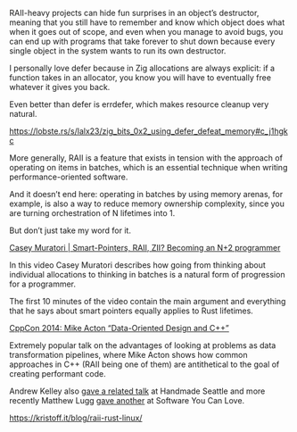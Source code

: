 RAII-heavy projects can hide fun surprises in an object’s destructor, meaning that you still have to remember and know which object does what when it goes out of scope, and even when you manage to avoid bugs, you can end up with programs that take forever to shut down because every single object in the system wants to run its own destructor.

I personally love defer because in Zig allocations are always explicit: if a function takes in an allocator, you know you will have to eventually free whatever it gives you back.

Even better than defer is errdefer, which makes resource cleanup very natural.

https://lobste.rs/s/lalx23/zig_bits_0x2_using_defer_defeat_memory#c_j1hgkc

More generally, RAII is a feature that exists in tension with the approach of operating on items in batches, which is an essential technique when writing performance-oriented software.

And it doesn’t end here: operating in batches by using memory arenas, for example, is also a way to reduce memory ownership complexity, since you are turning orchestration of N lifetimes into 1.

But don’t just take my word for it.

[Casey Muratori | Smart-Pointers, RAII, ZII? Becoming an N+2 programmer](https://www.youtube.com/watch?v=xt1KNDmOYqA)

In this video Casey Muratori describes how going from thinking about individual allocations to thinking in batches is a natural form of progression for a programmer.

The first 10 minutes of the video contain the main argument and everything that he says about smart pointers equally applies to Rust lifetimes.

[CppCon 2014: Mike Acton “Data-Oriented Design and C++”](https://www.youtube.com/watch?v=rX0ItVEVjHc)

Extremely popular talk on the advantages of looking at problems as data transformation pipelines, where Mike Acton shows how common approaches in C++ (RAII being one of them) are antithetical to the goal of creating performant code.

Andrew Kelley also [gave a related talk](https://www.youtube.com/watch?v=IroPQ150F6c) at Handmade Seattle and more recently Matthew Lugg [gave another](https://www.youtube.com/watch?v=KOZcJwGdQok) at Software You Can Love.

https://kristoff.it/blog/raii-rust-linux/
